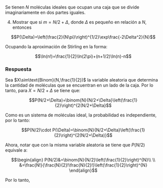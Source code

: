 
Se tienen $N$ moléculas ideales que ocupan una caja que se divide imaginariamente en dos partes iguales. 

4. Mostrar que si $m=N/2+\Delta$, donde $\Delta$ es pequeño en relación a $N$, entonces 

$$P(\Delta)=\left(\frac{2}{N\pi}\right)^{1/2}\exp\frac{-2\Delta^2}{N}$$

Ocupando la aproximación de Stirling en la forma: 

$$\ln(n!)=\frac{1}{2}\ln(2\pi)+(n+1/2)\ln(n)-n$$

### Respuesta 

Sea $X\sim\text{Binom}(N,\frac{1}{2})$ la variable aleatoria que determina la cantidad de moléculas que se encuentran en un lado de la caja. Por lo tanto, para $X=N/2+\Delta$ se tiene que: 

$$P(N/2+\Delta)=\binom{N}{N/2+\Delta}\left(\frac{1}{2}\right)^{2(N/2+\Delta}$$


Como es un sistema de moléculas ideal, la probabilidad es independiente, por lo tanto:

$$P(N/2)\cdot P(\Delta)=\binom{N}{N/2+\Delta}\left(\frac{1}{2}\right)^{2(N/2+\Delta)}$$


Ahora, notar que con la misma variable aleatoria se tiene que $P(N/2)$ equivale a: 

$$\begin{align}
P(N/2)&=\binom{N}{N/2}\left(\frac{1}{2}\right)^{N}\\  \\
&=\frac{N!}{\frac{N}{2}!\frac{N}{2}!}\left(\frac{1}{2}\right)^{N}
\end{align}$$

Por lo tanto, 